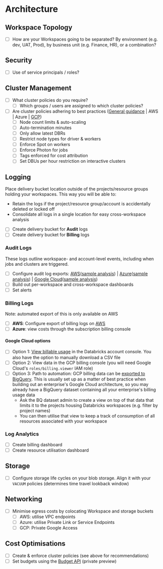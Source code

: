 # Architecture

## Workspace Topology

- [ ] How are your Workspaces going to be separated? By environment (e.g. dev, UAT, Prod), by business unit (e.g. Finance, HR), or a combination?

## Security

- [ ] Use of service principals / roles?

## Cluster Management

- [ ] What cluster policies do you require?
  - [ ] Which groups / users are assigned to which cluster policies?
- [ ] Are cluster policies adhering to best practices ([General guidance](https://www.databricks.com/blog/2022/10/18/best-practices-cost-management-databricks.html) | AWS | Azure | [GCP](https://docs.gcp.databricks.com/administration-guide/clusters/policies-best-practices.html))
  - [ ] Node count limits & auto-scaling
  - [ ] Auto-termination minutes
  - [ ] Only allow latest DBRs
  - [ ] Restrict node types for driver & workers
  - [ ] Enforce Spot on workers
  - [ ] Enforce Photon for jobs
  - [ ] Tags enforced for cost attribution
  - [ ] Set DBUs per hour restriction on interactive clusters

## Logging

Place delivery bucket location outside of the projects/resource groups holding your workspaces. This way you will be able to:

- Retain the logs if the project/resource group/account is accidentally deleted or locked off
- Consolidate all logs in a single location for easy cross-workspace analysis

- [ ] Create delivery bucket for **Audit** logs
- [ ] Create delivery bucket for **Billing** logs

### Audit Logs

These logs outline workspace- and account-level events, including when jobs and clusters are triggered.

- [ ] Configure audit log exports: [AWS](https://docs.databricks.com/administration-guide/account-settings/audit-logs.html)([sample analysis](https://docs.databricks.com/administration-guide/account-settings/audit-logs.html#analyze-audit-logs)) | [Azure](https://docs.microsoft.com/en-us/azure/databricks/administration-guide/account-settings/azure-diagnostic-logs)([sample analysis](https://docs.microsoft.com/en-us/azure/databricks/administration-guide/account-settings/azure-diagnostic-logs#analyze-diagnostic-logs)) | [Google Cloud](https://docs.gcp.databricks.com/administration-guide/account-settings-gcp/log-delivery.html)([sample analysis](https://docs.gcp.databricks.com/administration-guide/account-settings-gcp/audit-logs.html#analyze-audit-logs))
- [ ] Build out per-workspace and cross-workspace dashboards
- [ ] Set alerts

### Billing Logs

Note: automated export of this is only available on AWS

- [ ] **AWS**: Configure export of billing logs on [AWS](https://docs.databricks.com/administration-guide/account-settings/billable-usage-delivery.html)
- [ ] **Azure**: view costs through the subscription billing console

#### Google Cloud options

- [ ] Option 1: [View billable usage](https://docs.gcp.databricks.com/administration-guide/account-settings-gcp/usage.html) in the Databricks account console. You also have the option to manually download a CSV file
- [ ] Option 2: View data in the GCP billing console (you will need Google Cloud's `roles/billing.viewer` IAM role)
- [ ] Option 3: Path to automation: GCP billing data can be [exported to BigQuery](https://cloud.google.com/billing/docs/how-to/export-data-bigquery). This is usually set up as a matter of best practice when building out an enterprise's Google Cloud architecture, so you may already have a BigQuery dataset containing all your enterprise's billing usage data
  - Ask the BQ dataset admin to create a view on top of that data that limits it to the projects housing Databricks workspaces (e.g. filter by project names)
  - You can then utilise that view to keep a track of consumption of all resources associated with your workspace

### Log Analytics

- [ ] Create billing dashboard
- [ ] Create resource utilisation dashboard

## Storage

- [ ] Configure storage life cycles on your blob storage. Align it with your `VACUUM` policies (determines time travel lookback window)

## Networking

- [ ] Minimise egress costs by colocating Workspace and storage buckets
  - [ ] AWS: utilise VPC endpoints
  - [ ] Azure: utilise Private Link or Service Endpoints
  - [ ] GCP: Private Google Access

## Cost Optimisations

- [ ] Create & enforce cluster policies (see above for recommendations)
- [ ] Set budgets using the [Budget API](https://docs.databricks.com/dev-tools/api/latest/account.html#operation/create-budget) (private preview)
